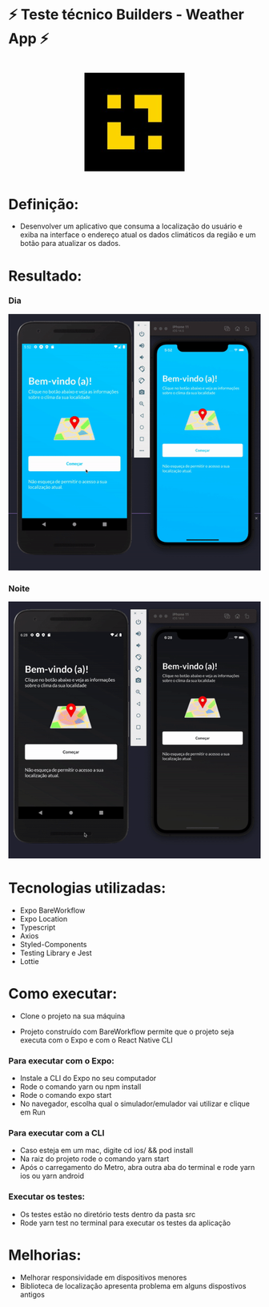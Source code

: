 
# ⚡ Teste técnico Builders - Weather App ⚡

<h1 align="center">
  <img alt="Platform Builders" title="Platform Builders" src=".github/builders.jpeg" />
</h1>

# Definição:
- Desenvolver um aplicativo que consuma a localização do usuário e exiba na interface o endereço atual os dados climáticos da região e um botão para atualizar os dados.

# Resultado:

### Dia
![Resultado final](.github/weather-app-day.gif)

### Noite

![Resultado final](.github/weather-app-night.gif)


# Tecnologias utilizadas:
- Expo BareWorkflow
- Expo Location
- Typescript
- Axios
- Styled-Components
- Testing Library e Jest
- Lottie

# Como executar:
 - Clone o projeto na sua máquina

- Projeto construído com BareWorkflow permite que o projeto seja executa com o Expo e com o React Native CLI
### Para executar com o Expo:
- Instale a CLI do Expo no seu computador
- Rode o comando yarn ou npm install
- Rode o comando expo start
- No navegador, escolha qual o simulador/emulador vai utilizar e clique em Run
### Para executar com a CLI
- Caso esteja em um mac, digite cd ios/ && pod install
- Na raiz do projeto rode o comando yarn start
- Após o carregamento do Metro, abra outra aba do terminal e rode yarn ios ou yarn android

### Executar os testes:
- Os testes estão no diretório tests dentro da pasta src
- Rode yarn test no terminal para executar os testes da aplicação

# Melhorias: 
- Melhorar responsividade em dispositivos menores
- Biblioteca de localização apresenta problema em alguns dispostivos antigos